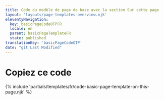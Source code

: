```yaml
---
title: Code du modèle de page de base avec la section Sur cette page
layout: 'layouts/page-templates-overview.njk'
eleventyNavigation:
  key: basicPageCodeOTPFR
  locale: en
  parent: basicPageTemplateFR
  state: published
translationKey: 'basicPageCodeOTP'
date: "git Last Modified"
---
```


# Copiez ce code

{% include 'partials/templates/fr/code-basic-page-template-on-this-page.njk' %}